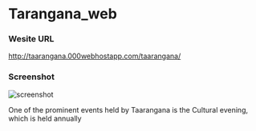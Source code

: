 # Tarangana_web

### Wesite URL
<a href="http://taarangana.000webhostapp.com/taarangana/">http://taarangana.000webhostapp.com/taarangana/</a>
### Screenshot
<img src="https://user-images.githubusercontent.com/35486010/66049806-b4311680-e549-11e9-929b-e9c0c7d28e18.PNG" alt="screenshot"/>

One of the prominent events held by Taarangana is the Cultural evening, which is held annually
